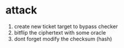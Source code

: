 # attack

1. create new ticket target to bypass checker
2. bitflip the ciphertext with some oracle
3. dont forget modify the checksum (hash)
